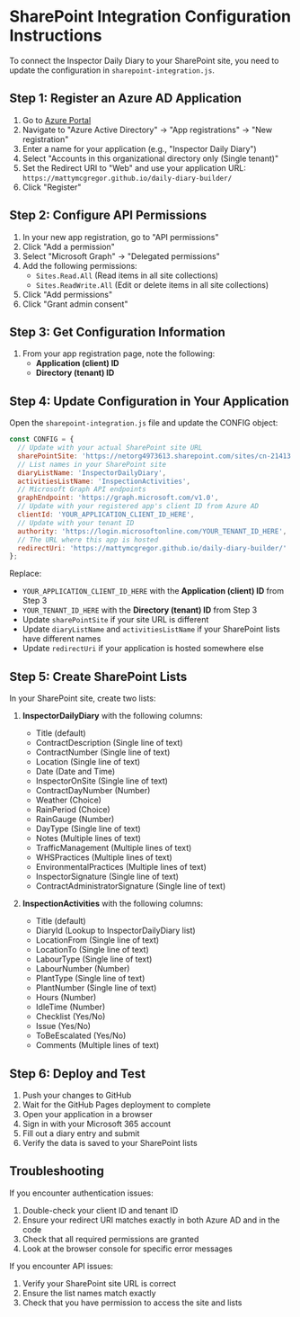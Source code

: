# SharePoint Integration Configuration Instructions

To connect the Inspector Daily Diary to your SharePoint site, you need to update the configuration in `sharepoint-integration.js`.

## Step 1: Register an Azure AD Application

1. Go to [Azure Portal](https://portal.azure.com)
2. Navigate to "Azure Active Directory" → "App registrations" → "New registration"
3. Enter a name for your application (e.g., "Inspector Daily Diary")
4. Select "Accounts in this organizational directory only (Single tenant)"
5. Set the Redirect URI to "Web" and use your application URL: `https://mattymcgregor.github.io/daily-diary-builder/`
6. Click "Register"

## Step 2: Configure API Permissions

1. In your new app registration, go to "API permissions"
2. Click "Add a permission"
3. Select "Microsoft Graph" → "Delegated permissions"
4. Add the following permissions:
   - `Sites.Read.All` (Read items in all site collections)
   - `Sites.ReadWrite.All` (Edit or delete items in all site collections)
5. Click "Add permissions"
6. Click "Grant admin consent"

## Step 3: Get Configuration Information

1. From your app registration page, note the following:
   - **Application (client) ID**
   - **Directory (tenant) ID**

## Step 4: Update Configuration in Your Application

Open the `sharepoint-integration.js` file and update the CONFIG object:

```javascript
const CONFIG = {
  // Update with your actual SharePoint site URL
  sharePointSite: 'https://netorg4973613.sharepoint.com/sites/cn-21413',
  // List names in your SharePoint site
  diaryListName: 'InspectorDailyDiary',
  activitiesListName: 'InspectionActivities',
  // Microsoft Graph API endpoints
  graphEndpoint: 'https://graph.microsoft.com/v1.0',
  // Update with your registered app's client ID from Azure AD
  clientId: 'YOUR_APPLICATION_CLIENT_ID_HERE',
  // Update with your tenant ID
  authority: 'https://login.microsoftonline.com/YOUR_TENANT_ID_HERE',
  // The URL where this app is hosted
  redirectUri: 'https://mattymcgregor.github.io/daily-diary-builder/'
};
```

Replace:
- `YOUR_APPLICATION_CLIENT_ID_HERE` with the **Application (client) ID** from Step 3
- `YOUR_TENANT_ID_HERE` with the **Directory (tenant) ID** from Step 3
- Update `sharePointSite` if your site URL is different
- Update `diaryListName` and `activitiesListName` if your SharePoint lists have different names
- Update `redirectUri` if your application is hosted somewhere else

## Step 5: Create SharePoint Lists

In your SharePoint site, create two lists:

1. **InspectorDailyDiary** with the following columns:
   - Title (default)
   - ContractDescription (Single line of text)
   - ContractNumber (Single line of text)
   - Location (Single line of text)
   - Date (Date and Time)
   - InspectorOnSite (Single line of text)
   - ContractDayNumber (Number)
   - Weather (Choice)
   - RainPeriod (Choice)
   - RainGauge (Number)
   - DayType (Single line of text)
   - Notes (Multiple lines of text)
   - TrafficManagement (Multiple lines of text)
   - WHSPractices (Multiple lines of text)
   - EnvironmentalPractices (Multiple lines of text)
   - InspectorSignature (Single line of text)
   - ContractAdministratorSignature (Single line of text)

2. **InspectionActivities** with the following columns:
   - Title (default)
   - DiaryId (Lookup to InspectorDailyDiary list)
   - LocationFrom (Single line of text)
   - LocationTo (Single line of text)
   - LabourType (Single line of text)
   - LabourNumber (Number)
   - PlantType (Single line of text)
   - PlantNumber (Single line of text)
   - Hours (Number)
   - IdleTime (Number)
   - Checklist (Yes/No)
   - Issue (Yes/No)
   - ToBeEscalated (Yes/No)
   - Comments (Multiple lines of text)

## Step 6: Deploy and Test

1. Push your changes to GitHub
2. Wait for the GitHub Pages deployment to complete
3. Open your application in a browser
4. Sign in with your Microsoft 365 account
5. Fill out a diary entry and submit
6. Verify the data is saved to your SharePoint lists

## Troubleshooting

If you encounter authentication issues:
1. Double-check your client ID and tenant ID
2. Ensure your redirect URI matches exactly in both Azure AD and in the code
3. Check that all required permissions are granted
4. Look at the browser console for specific error messages

If you encounter API issues:
1. Verify your SharePoint site URL is correct
2. Ensure the list names match exactly
3. Check that you have permission to access the site and lists